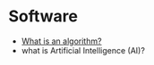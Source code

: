 # Software

* [What is an algorithm?](https://en.wikiversity.org/wiki/What_is_an_Algorithm)
* what is Artificial Intelligence \(AI\)?

